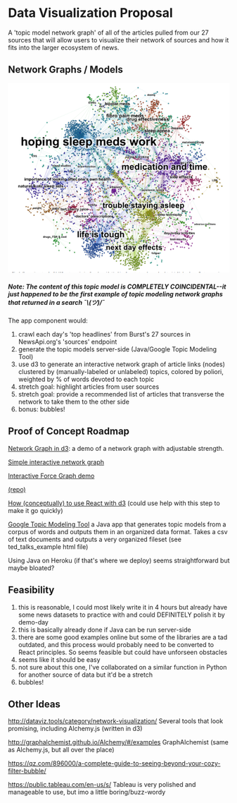 # Data Visualization Proposal

A 'topic model network graph' of all of the articles pulled from our 27 sources that will allow users to visualize their network of sources and how it fits into the larger ecosystem of news.

## Network Graphs / Models

![demo](img/topic-model.png)

##### **Note: The content of this topic model is COMPLETELY COINCIDENTAL--it just happened to be the first example of topic modeling network graphs that returned in a search ¯\\_(ツ)_/¯**

The app component would:

1.  crawl each day's 'top headlines' from Burst's 27 sources in NewsApi.org's 'sources' endpoint
2.  generate the topic models server-side (Java/Google Topic Modeling Tool)
3.  use d3 to generate an interactive network graph of article links (nodes) clustered by (manually-labeled or unlabeled) topics, colored by poliori, weighted by % of words devoted to each topic
4.  stretch goal: highlight articles from user sources
5.  stretch goal: provide a recommended list of articles that transverse the network to take them to the other side
6.  bonus: bubbles!

## Proof of Concept Roadmap

[Network Graph in d3](https://bl.ocks.org/mbostock/aba1a8d1a484f5c5f294eebd353842da): a demo of a network graph with adjustable strength.

[Simple interactive network graph](http://bl.ocks.org/jose187/4733747)

[Interactive Force Graph demo](https://uber.github.io/react-vis-force/?selectedKind=%3CInteractiveForceGraph%20%2F%3E&selectedStory=10%20nodes&full=0&down=1&left=1&panelRight=0&downPanel=kadirahq%2Fstorybook-addon-actions%2Factions-panel)

[(repo)](https://uber.github.io/react-vis-force/)

[How (conceptually) to use React with d3](https://d4.js.org/) (could use help with this step to make it go quickly)

[Google Topic Modeling Tool](https://code.google.com/archive/p/topic-modeling-tool/downloads)
a Java app that generates topic models from a corpus of words and outputs them in an organized data format. Takes a csv of text documents and outputs a very organized fileset (see ted_talks_example html file)

Using Java on Heroku (if that's where we deploy) seems straightforward but maybe bloated?

## Feasibility

1.  this is reasonable, I could most likely write it in 4 hours but already have some news datasets to practice with and could DEFINITELY polish it by demo-day
2.  this is basically already done if Java can be run server-side
3.  there are some good examples online but some of the libraries are a tad outdated, and this process would probably need to be converted to React principles. So seems feasible but could have unforseen obstacles
4.  seems like it should be easy
5.  not sure about this one, I've collaborated on a similar function in Python for another source of data but it'd be a stretch
6.  bubbles!

## Other Ideas

http://dataviz.tools/category/network-visualization/
Several tools that look promising, including Alchemy.js (written in d3)

http://graphalchemist.github.io/Alchemy/#/examples
GraphAlchemist (same as Alchemy.js, but all over the place)

https://qz.com/896000/a-complete-guide-to-seeing-beyond-your-cozy-filter-bubble/

https://public.tableau.com/en-us/s/
Tableau is very polished and manageable to use, but imo a little boring/buzz-wordy
